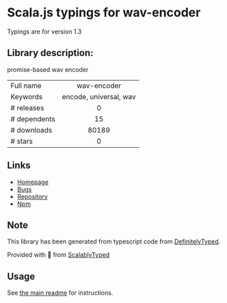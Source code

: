 
# Scala.js typings for wav-encoder

Typings are for version 1.3

## Library description:
promise-based wav encoder

|                    |                 |
| ------------------ | :-------------: |
| Full name          | wav-encoder |
| Keywords           | encode, universal, wav |
| # releases         | 0 |
| # dependents       | 15 |
| # downloads        | 80189 |
| # stars            | 0 |

## Links
- [Homepage](https://github.com/mohayonao/wav-encoder/)
- [Bugs](https://github.com/mohayonao/wav-encoder/issues)
- [Repository](https://github.com/mohayonao/wav-encoder)
- [Npm](https://www.npmjs.com/package/wav-encoder)
    


## Note
This library has been generated from typescript code from [DefinitelyTyped](https://definitelytyped.org).

Provided with :purple_heart: from [ScalablyTyped](https://github.com/oyvindberg/ScalablyTyped)

## Usage
See [the main readme](../../readme.md) for instructions.


